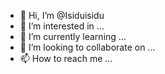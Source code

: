 - 👋 Hi, I’m @Isiduisidu
- 👀 I’m interested in ...
- 🌱 I’m currently learning ...
- 💞️ I’m looking to collaborate on ...
- 📫 How to reach me ...

<!---
Isiduisidu/Isiduisidu is a ✨ special ✨ repository because its `README.md` (this file) appears on your GitHub profile.
You can click the Preview link to take a look at your changes.
--->
